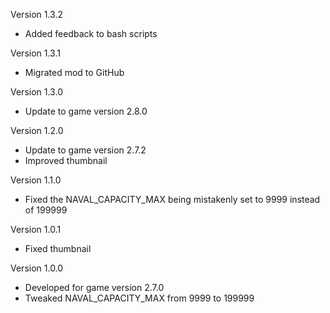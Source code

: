 Version 1.3.2
* Added feedback to bash scripts

Version 1.3.1
* Migrated mod to GitHub

Version 1.3.0
* Update to game version 2.8.0

Version 1.2.0
* Update to game version 2.7.2
* Improved thumbnail

Version 1.1.0
* Fixed the NAVAL_CAPACITY_MAX being mistakenly set to 9999 instead of 199999

Version 1.0.1
* Fixed thumbnail

Version 1.0.0
* Developed for game version 2.7.0
* Tweaked NAVAL_CAPACITY_MAX from 9999 to 199999
